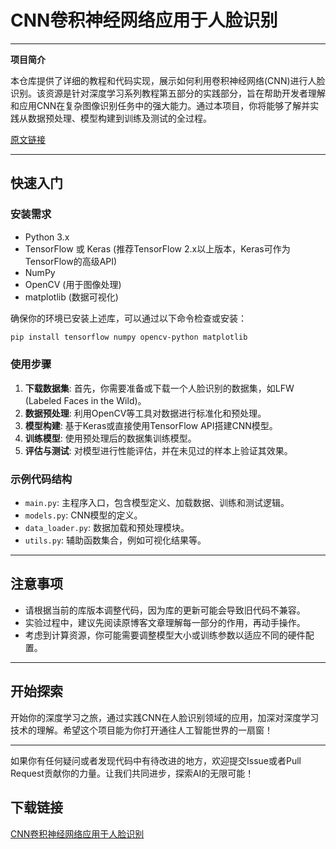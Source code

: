 # CNN卷积神经网络应用于人脸识别

---

**项目简介**

本仓库提供了详细的教程和代码实现，展示如何利用卷积神经网络(CNN)进行人脸识别。该资源是针对深度学习系列教程第五部分的实践部分，旨在帮助开发者理解和应用CNN在复杂图像识别任务中的强大能力。通过本项目，你将能够了解并实践从数据预处理、模型构建到训练及测试的全过程。

[原文链接](http://blog.csdn.net/u012162613/article/details/43277187)

---

## 快速入门

### 安装需求

- Python 3.x
- TensorFlow 或 Keras (推荐TensorFlow 2.x以上版本，Keras可作为TensorFlow的高级API)
- NumPy
- OpenCV (用于图像处理)
- matplotlib (数据可视化)

确保你的环境已安装上述库，可以通过以下命令检查或安装：

```bash
pip install tensorflow numpy opencv-python matplotlib
```

### 使用步骤

1. **下载数据集**: 首先，你需要准备或下载一个人脸识别的数据集，如LFW (Labeled Faces in the Wild)。
2. **数据预处理**: 利用OpenCV等工具对数据进行标准化和预处理。
3. **模型构建**: 基于Keras或直接使用TensorFlow API搭建CNN模型。
4. **训练模型**: 使用预处理后的数据集训练模型。
5. **评估与测试**: 对模型进行性能评估，并在未见过的样本上验证其效果。

### 示例代码结构

- `main.py`: 主程序入口，包含模型定义、加载数据、训练和测试逻辑。
- `models.py`: CNN模型的定义。
- `data_loader.py`: 数据加载和预处理模块。
- `utils.py`: 辅助函数集合，例如可视化结果等。

---

## 注意事项

- 请根据当前的库版本调整代码，因为库的更新可能会导致旧代码不兼容。
- 实验过程中，建议先阅读原博客文章理解每一部分的作用，再动手操作。
- 考虑到计算资源，你可能需要调整模型大小或训练参数以适应不同的硬件配置。

---

## 开始探索

开始你的深度学习之旅，通过实践CNN在人脸识别领域的应用，加深对深度学习技术的理解。希望这个项目能为你打开通往人工智能世界的一扇窗！

---

如果你有任何疑问或者发现代码中有待改进的地方，欢迎提交Issue或者Pull Request贡献你的力量。让我们共同进步，探索AI的无限可能！

## 下载链接

[CNN卷积神经网络应用于人脸识别](https://pan.quark.cn/s/17c05c1a85d7)